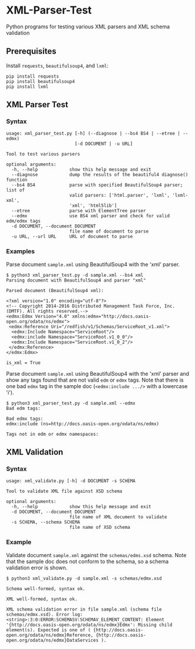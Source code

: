 # XML-Parser-Test
Python programs for testing various XML parsers and XML schema validation

## Prerequisites

Install `requests`, `beautifulsoup4`, and `lxml`:

```
pip install requests
pip install beautifulsoup4
pip install lxml
```

## XML Parser Test

### Syntax
```
usage: xml_parser_test.py [-h] (--diagnose | --bs4 BS4 | --etree | --edmx)
                          [-d DOCUMENT | -u URL]

Tool to test various parsers

optional arguments:
  -h, --help            show this help message and exit
  --diagnose            dump the results of the beautiful4 diagnose() function
  --bs4 BS4             parse with specified BeautifulSoup4 parser; list of
                        valid parsers: ['html.parser', 'lxml', 'lxml-xml',
                        'xml', 'html5lib']
  --etree               parse with ElementTree parser
  --edmx                use BS4 xml parser and check for valid edm/edmx tags
  -d DOCUMENT, --document DOCUMENT
                        file name of document to parse
  -u URL, --url URL     URL of document to parse
```

### Examples
Parse document `sample.xml` using BeautifulSoup4 with the 'xml' parser.

```
$ python3 xml_parser_test.py -d sample.xml --bs4 xml
Parsing document with BeautifulSoup4 and parser "xml"

Parsed document (BeautifulSoup4 xml):

<?xml version="1.0" encoding="utf-8"?>
<!-- Copyright 2014-2016 Distributed Management Task Force, Inc. (DMTF). All rights reserved.-->
<edmx:Edmx Version="4.0" xmlns:edmx="http://docs.oasis-open.org/odata/ns/edmx">
 <edmx:Reference Uri="/redfish/v1/Schemas/ServiceRoot_v1.xml">
  <edmx:Include Namespace="ServiceRoot"/>
  <edmx:include Namespace="ServiceRoot.v1_0_0"/>
  <edmx:Include Namespace="ServiceRoot.v1_0_2"/>
 </edmx:Reference>
</edmx:Edmx>

is_xml = True
```

Parse document `sample.xml` using BeautifulSoup4 with the 'xml' parser and show any tags found that are not valid `edm` or `edmx` tags. Note that there is one bad `edmx` tag in the sample doc (`<edmx:include .../>` with a lowercase 'i').

```
$ python3 xml_parser_test.py -d sample.xml --edmx
Bad edm tags:

Bad edmx tags:
edmx:include (ns=http://docs.oasis-open.org/odata/ns/edmx)

Tags not in edm or edmx namespaces:

```

## XML Validation

### Syntax
```
usage: xml_validate.py [-h] -d DOCUMENT -s SCHEMA

Tool to validate XML file against XSD schema

optional arguments:
  -h, --help            show this help message and exit
  -d DOCUMENT, --document DOCUMENT
                        file name of XML document to validate
  -s SCHEMA, --schema SCHEMA
                        file name of XSD schema
```

### Example
Validate document `sample.xml` against the `schemas/edms.xsd` schema. Note that the sample doc does not conform to the schema, so a schema validation error is shown.

```
$ python3 xml_validate.py -d sample.xml -s schemas/edmx.xsd

Schema well-formed, syntax ok.

XML well-formed, syntax ok.

XML schema validation error in file sample.xml (schema file schemas/edmx.xsd). Error log:
<string>:3:0:ERROR:SCHEMASV:SCHEMAV_ELEMENT_CONTENT: Element '{http://docs.oasis-open.org/odata/ns/edmx}Edmx': Missing child element(s). Expected is one of ( {http://docs.oasis-open.org/odata/ns/edmx}Reference, {http://docs.oasis-open.org/odata/ns/edmx}DataServices ).
```
